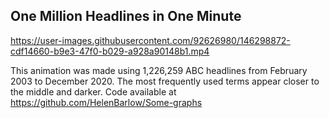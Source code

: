 ## One Million Headlines in One Minute

https://user-images.githubusercontent.com/92626980/146298872-cdf14660-b9e3-47f0-b029-a928a90148b1.mp4

This animation was made using 1,226,259 ABC headlines from February 2003 to December 2020.
The most frequently used terms appear closer to the middle and darker.
Code available at https://github.com/HelenBarlow/Some-graphs
